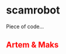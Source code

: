 <style>
  h2 {
    color: red;
  
  }
 </style>

# scamrobot
Piece of code...


<h2> Artem & Maks </h2> 
